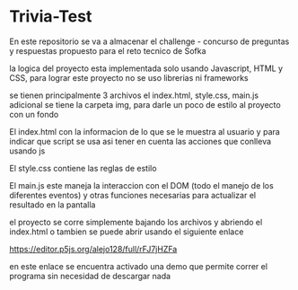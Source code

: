 # Trivia-Test

En este repositorio se va a almacenar el challenge - concurso de preguntas y respuestas propuesto para el reto tecnico de Sofka

la logica del proyecto esta implementada solo usando Javascript, HTML y CSS, para lograr este proyecto no se uso librerias ni frameworks

se tienen principalmente 3 archivos
el index.html, style.css, main.js
adicional se tiene la carpeta img, para darle un poco de estilo al proyecto con un fondo

El index.html con la informacion de lo que se le muestra al usuario y para indicar que script se usa asi tener en cuenta las acciones que conlleva usando js

El style.css contiene las reglas de estilo

El main.js este maneja la interaccion con el DOM (todo el manejo de los diferentes eventos) y otras funciones necesarias para actualizar el resultado en la pantalla

el proyecto se corre simplemente bajando los archivos y abriendo el index.html
o tambien se puede abrir usando el siguiente enlace

https://editor.p5js.org/alejo128/full/rFJ7jHZFa

en este enlace se encuentra activado una demo que permite correr el programa sin necesidad de descargar nada